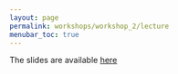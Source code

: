 ```yaml
---
layout: page
permalink: workshops/workshop_2/lecture
menubar_toc: true
---
```


<script src="{{ site.baseurl }}/assets/js/vanilla-back-to-top.min.js"></script>
<script>addBackToTop()</script>

The slides are available <a href="https://docs.google.com/presentation/d/1KKQy4GKu_icbn7Dp1pTIoLchUFEueXfR1YcY-O03jMs/edit#slide=id.g13b9ebe4688_0_5">here</a>




